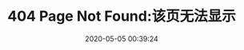 ---
title: 404 Page Not Found:该页无法显示
permalink: /404
date: 2020-05-05 00:39:24
comments: false
toc: false
---